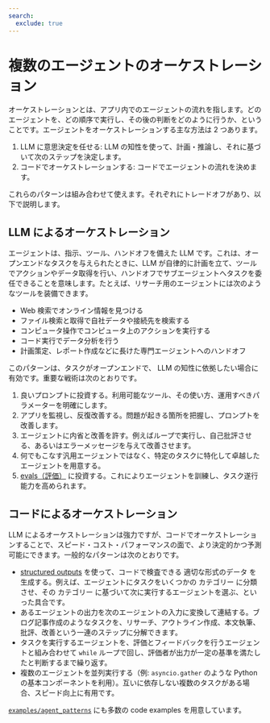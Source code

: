 ```yaml
---
search:
  exclude: true
---
```

# 複数のエージェントのオーケストレーション

オーケストレーションとは、アプリ内でのエージェントの流れを指します。どのエージェントを、どの順序で実行し、その後の判断をどのように行うか、ということです。エージェントをオーケストレーションする主な方法は 2 つあります。

1.  LLM に意思決定を任せる: LLM の知性を使って、計画・推論し、それに基づいて次のステップを決定します。
2.  コードでオーケストレーションする: コードでエージェントの流れを決めます。

これらのパターンは組み合わせて使えます。それぞれにトレードオフがあり、以下で説明します。

## LLM によるオーケストレーション

エージェントは、指示、ツール、ハンドオフを備えた LLM です。これは、オープンエンドなタスクを与えられたときに、LLM が自律的に計画を立て、ツールでアクションやデータ取得を行い、ハンドオフでサブエージェントへタスクを委任できることを意味します。たとえば、リサーチ用のエージェントには次のようなツールを装備できます。

-   Web 検索でオンライン情報を見つける
-   ファイル検索と取得で自社データや接続先を検索する
-   コンピュータ操作でコンピュータ上のアクションを実行する
-   コード実行でデータ分析を行う
-   計画策定、レポート作成などに長けた専門エージェントへのハンドオフ

このパターンは、タスクがオープンエンドで、 LLM の知性に依拠したい場合に有効です。重要な戦術は次のとおりです。

1. 良いプロンプトに投資する。利用可能なツール、その使い方、運用すべきパラメーターを明確にします。
2. アプリを監視し、反復改善する。問題が起きる箇所を把握し、プロンプトを改善します。
3. エージェントに内省と改善を許す。例えばループで実行し、自己批評させる、あるいはエラーメッセージを与えて改善させます。
4. 何でもこなす汎用エージェントではなく、特定のタスクに特化して卓越したエージェントを用意する。
5. [evals（評価）](https://platform.openai.com/docs/guides/evals) に投資する。これによりエージェントを訓練し、タスク遂行能力を高められます。

## コードによるオーケストレーション

LLM によるオーケストレーションは強力ですが、コードでオーケストレーションすることで、スピード・コスト・パフォーマンスの面で、より決定的かつ予測可能にできます。一般的なパターンは次のとおりです。

-   [structured outputs](https://platform.openai.com/docs/guides/structured-outputs) を使って、コードで検査できる 適切な形式のデータ を生成する。例えば、エージェントにタスクをいくつかの カテゴリー に分類させ、その カテゴリー に基づいて次に実行するエージェントを選ぶ、といった具合です。
-   あるエージェントの出力を次のエージェントの入力に変換して連結する。ブログ記事作成のようなタスクを、リサーチ、アウトライン作成、本文執筆、批評、改善という一連のステップに分解できます。
-   タスクを実行するエージェントを、評価とフィードバックを行うエージェントと組み合わせて `while` ループで回し、評価者が出力が一定の基準を満たしたと判断するまで繰り返す。
-   複数のエージェントを並列実行する（例: `asyncio.gather` のような Python の基本コンポーネントを利用）。互いに依存しない複数のタスクがある場合、スピード向上に有用です。

[`examples/agent_patterns`](https://github.com/openai/openai-agents-python/tree/main/examples/agent_patterns) にも多数の code examples を用意しています。